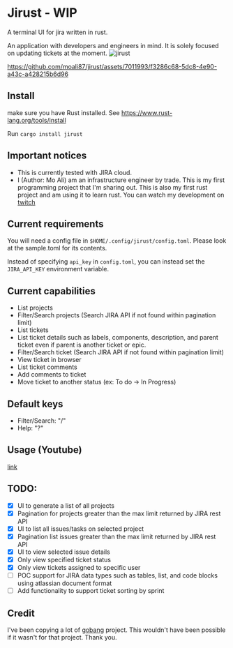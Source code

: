 # Jirust - WIP
A terminal UI for jira written in rust.

An application with developers and engineers in mind.  It is solely focused on updating tickets at the moment.
![jirust](https://user-images.githubusercontent.com/7011993/225179809-b4683ea5-93e5-4c4c-abf5-e6534df0f5a3.gif)


https://github.com/moali87/jirust/assets/7011993/f3286c68-5dc8-4e90-a43c-a428215b6d96


## Install
make sure you have Rust installed.  See https://www.rust-lang.org/tools/install

Run `cargo install jirust`

## Important notices
* This is currently tested with JIRA cloud.
* I (Author: Mo Ali) am an infrastructure engineer by trade.  This is my first programming project that I'm sharing out.  This is also my first rust project and am using it to learn rust.  You can watch my development on [twitch](https://www.twitch.tv/mo_ali141)

## Current requirements

You will need a config file in `$HOME/.config/jirust/config.toml`.  Please look at the sample.toml for its contents.

Instead of specifying `api_key` in `config.toml`, you can instead set the `JIRA_API_KEY` environment variable.

## Current capabilities
* List projects
* Filter/Search projects (Search JIRA API if not found within pagination limit)
* List tickets
* List ticket details such as labels, components, description, and parent ticket even if parent is another ticket or epic.
* Filter/Search ticket (Search JIRA API if not found within pagination limit)
* View ticket in browser
* List ticket comments
* Add comments to ticket
* Move ticket to another status (ex: To do -> In Progress)

## Default keys
* Filter/Search: "/"
* Help: "?"

## Usage (Youtube)
[link](https://www.youtube.com/watch?v=gRgz1M30q9I)

## TODO:
- [X] UI to generate a list of all projects
- [X] Pagination for projects greater than the max limit returned by JIRA rest API
- [X] UI to list all issues/tasks on selected project
- [X] Pagination list issues greater than the max limit returned by JIRA rest API
- [X] UI to view selected issue details
- [X] Only view specified ticket status
- [X] Only view tickets assigned to specific user
- [ ] POC support for JIRA data types such as tables, list, and code blocks using atlassian document format
- [ ] Add functionality to support ticket sorting by sprint

## Credit
I've been copying a lot of [gobang](https://github.com/TaKO8Ki/gobang/tree/main) project.  This wouldn't have been possible if it wasn't for that project.  Thank you.

